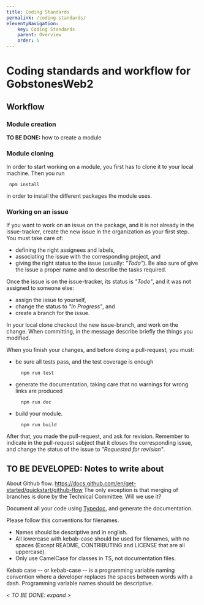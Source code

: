 ```yaml
---
title: Coding Standards
permalink: /coding-standards/
eleventyNavigation:
    key: Coding Standards
    parent: Overview
    order: 5
---
```

# Coding standards and workflow for **GobstonesWeb2**

## Workflow

### Module creation

**TO BE DONE:** how to create a module

### Module cloning
In order to start working on a module, you first has to clone it to your local machine.
Then you run

     npm install

in order to install the different packages the module uses.

### Working on an issue
If you want to work on an issue on the package, and it is not already in the issue-tracker,
create the new issue in the organization as your first step.
You must take care of:
  * defining the right assignees and labels,
  * associating the issue with the corresponding project, and
  * giving the right status to the issue (usually: _"Todo"_).
Be also sure of give the issue a proper name and to describe the tasks required.

Once the issue is on the issue-tracker, its status is _"Todo"_, and it was not assigned to someone else:
  * assign the issue to yourself,
  * change the status to _"In Progress"_, and
  * create a branch for the issue.

In your local clone checkout the new issue-branch, and work on the change.
When committing, in the message describe briefly the things you modified.

When you finish your changes, and before doing a pull-request, you must:
  * be sure all tests pass, and the test coverage is enough

          npm run test

  * generate the documentation, taking care that no warnings for wrong links are produced

          npm run doc

  * build your module.

          npm run build

After that, you made the pull-request, and ask for revision.
Remember to indicate in the pull-request subject that it closes the corresponding issue, and change the status of the issue to _"Requested for revision"_.



## **TO BE DEVELOPED:** Notes to write about
About Github flow.
https://docs.github.com/en/get-started/quickstart/github-flow
The only exception is that merging of branches is done by the Technical Committee.
Will we use it?

Document all your code using [Typedoc](https://typedoc.org/guides/overview/), and generate the documentation.

Please follow this conventions for filenames.
 * Names should be descriptive and in english.
 * All lowercase with kebab-case should be used for filenames, with no spaces
   (Except README, CONTRIBUTING and LICENSE that are all uppercase).
 * Only use CamelCase for classes in TS, not documentation files.

 Kebab case -- or kebab-case -- is a programming variable naming convention where a developer replaces the spaces between words with a dash.
 Programming variable names should be descriptive.

_< TO BE DONE: expand >_
